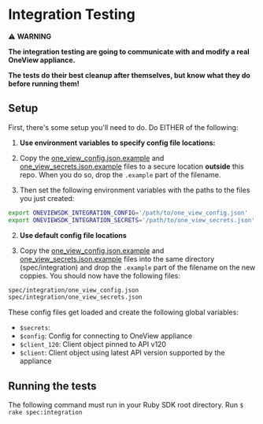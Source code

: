 # Integration Testing
:warning: **WARNING**

**The integration testing are going to communicate with and modify a real OneView appliance.**

**The tests do their best cleanup after themselves, but know what they do before running them!**

## Setup
First, there's some setup you'll need to do. Do EITHER of the following:

1. **Use environment variables to specify config file locations:**

  1. Copy the [one_view_config.json.example](one_view_config.json.example) and
   [one_view_secrets.json.example](one_view_secrets.json.example) files to a secure location
   **outside** this repo. When you do so, drop the `.example` part of the filename.

  2. Then set the following environment variables with the paths to the files you just created:

   ```bash
   export ONEVIEWSDK_INTEGRATION_CONFIG='/path/to/one_view_config.json'
   export ONEVIEWSDK_INTEGRATION_SECRETS='/path/to/one_view_secrets.json'
   ```

2. **Use default config file locations**

  1. Copy the [one_view_config.json.example](one_view_config.json.example) and
   [one_view_secrets.json.example](one_view_secrets.json.example) files into the same directory (spec/integration) and drop the `.example` part of the filename on the new coppies. You should now have the following files:

   ```bash
   spec/integration/one_view_config.json
   spec/integration/one_view_secrets.json
   ```


These config files get loaded and create the following global variables:
 - `$secrets`: 
 - `$config`: Config for connecting to OneView appliance
 - `$client_120`: Client object pinned to API v120
 - `$client`: Client object using latest API version supported by the appliance

## Running the tests
The following command must run in your Ruby SDK root directory.
Run `$ rake spec:integration`
